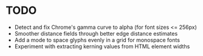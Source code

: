 # TODO

* Detect and fix Chrome's gamma curve to alpha (for font sizes <= 256px)
* Smoother distance fields through better edge distance estimates
* Add a mode to space glyphs evenly in a grid for monospace fonts
* Experiment with extracting kerning values from HTML element widths
